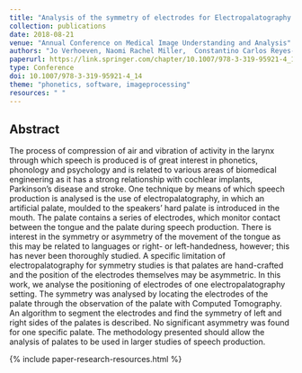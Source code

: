 ```yaml
---
title: "Analysis of the symmetry of electrodes for Electropalatography with Cone Beam CT Scanning"
collection: publications
date: 2018-08-21
venue: "Annual Conference on Medical Image Understanding and Analysis"
authors: "Jo Verhoeven, Naomi Rachel Miller,  Constantino Carlos Reyes-Aldasoro"
paperurl: https://link.springer.com/chapter/10.1007/978-3-319-95921-4_14
type: Conference
doi: 10.1007/978-3-319-95921-4_14
theme: "phonetics, software, imageprocessing"
resources: " "
---
```


<h2> Abstract </h2>

The process of compression of air and vibration of activity in the larynx through which speech is produced is of great interest in phonetics, phonology and psychology and is related to various areas of biomedical engineering as it has a strong relationship with cochlear implants, Parkinson’s disease and stroke. One technique by means of which speech production is analysed is the use of electropalatography, in which an artificial palate, moulded to the speakers’ hard palate is introduced in the mouth. The palate contains a series of electrodes, which monitor contact between the tongue and the palate during speech production. There is interest in the symmetry or asymmetry of the movement of the tongue as this may be related to languages or right- or left-handedness, however; this has never been thoroughly studied. A specific limitation of electropalatography for symmetry studies is that palates are hand-crafted and the position of the electrodes themselves may be asymmetric. In this work, we analyse the positioning of electrodes of one electropalatography setting. The symmetry was analysed by locating the electrodes of the palate through the observation of the palate with Computed Tomography. An algorithm to segment the electrodes and find the symmetry of left and right sides of the palates is described. No significant asymmetry was found for one specific palate. The methodology presented should allow the analysis of palates to be used in larger studies of speech production.


{% include paper-research-resources.html %}
